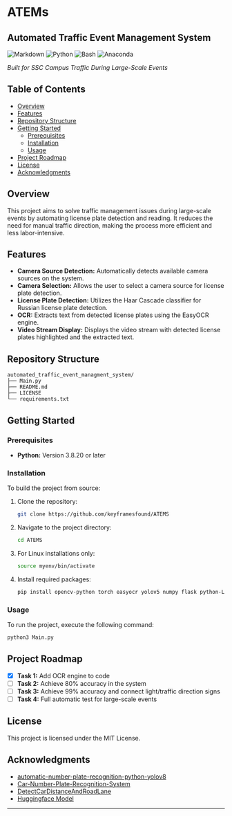 # ATEMs

## Automated Traffic Event Management System

![Markdown](https://img.shields.io/badge/Markdown-000000.svg?style=for-the-badge&logo=Markdown&logoColor=white)
![Python](https://img.shields.io/badge/Python-3776AB.svg?style=for-the-badge&logo=Python&logoColor=white)
![Bash](https://img.shields.io/badge/GNU%20Bash-4EAA25.svg?style=for-the-badge&logo=GNU-Bash&logoColor=white)
![Anaconda](https://img.shields.io/badge/Anaconda-44A833.svg?style=for-the-badge&logo=Anaconda&logoColor=white)

*Built for SSC Campus Traffic During Large-Scale Events*

## Table of Contents
- [Overview](#overview)
- [Features](#features)
- [Repository Structure](#repository-structure)
- [Getting Started](#getting-started)
  - [Prerequisites](#prerequisites)
  - [Installation](#installation)
  - [Usage](#usage)
- [Project Roadmap](#project-roadmap)
- [License](#license)
- [Acknowledgments](#acknowledgments)

## Overview
This project aims to solve traffic management issues during large-scale events by automating license plate detection and reading. It reduces the need for manual traffic direction, making the process more efficient and less labor-intensive.

## Features
- **Camera Source Detection:** Automatically detects available camera sources on the system.
- **Camera Selection:** Allows the user to select a camera source for license plate detection.
- **License Plate Detection:** Utilizes the Haar Cascade classifier for Russian license plate detection.
- **OCR:** Extracts text from detected license plates using the EasyOCR engine.
- **Video Stream Display:** Displays the video stream with detected license plates highlighted and the extracted text.

## Repository Structure
```
automated_traffic_event_managment_system/
├── Main.py
├── README.md
├── LICENSE
└── requirements.txt
```

## Getting Started

### Prerequisites
- **Python:** Version 3.8.20 or later

### Installation
To build the project from source:

1. Clone the repository:
   ```sh
   git clone https://github.com/keyframesfound/ATEMS
   ```

2. Navigate to the project directory:
   ```sh
   cd ATEMS
   ```

3. For Linux installations only:
   ```sh
   source myenv/bin/activate
   ```

4. Install required packages:
   ```sh
   pip install opencv-python torch easyocr yolov5 numpy flask python-Levenshtein
   ```

### Usage
To run the project, execute the following command:
```sh
python3 Main.py
```

## Project Roadmap
- [x] **Task 1:** Add OCR engine to code
- [ ] **Task 2:** Achieve 80% accuracy in the system
- [ ] **Task 3:** Achieve 99% accuracy and connect light/traffic direction signs
- [ ] **Task 4:** Full automatic test for large-scale events

## License
This project is licensed under the MIT License.

## Acknowledgments
- [automatic-number-plate-recognition-python-yolov8](https://github.com/computervisioneng/automatic-number-plate-recognition-python-yolov8)
- [Car-Number-Plate-Recognition-System](https://github.com/hasaan21/Car-Number-Plate-Recognition-Sysytem/tree/master)
- [DetectCarDistanceAndRoadLane](https://github.com/ablanco1950/DetectCarDistanceAndRoadLane)
- [Huggingface Model](https://huggingface.co/keremberke/yolov5m-license-plate)

---
